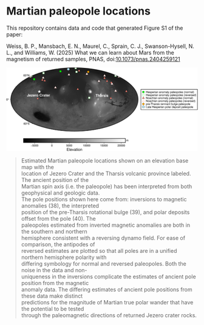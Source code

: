 # Martian paleopole locations

This repository contains data and code that generated Figure S1 of the paper:

Weiss, B. P., Mansbach, E. N., Maurel, C., Sprain, C. J., Swanson-Hysell, N. L.,  and Williams, W. (2025) What we can learn about Mars from the magnetism of returned samples, PNAS, doi:[10.1073/pnas.2404259121](https://doi.org/10.1073/pnas.2404259121)

![Martian Paleopole Map](https://github.com/Swanson-Hysell/Martian_paleopoles/blob/main/mars_paleopole_map.png)

> Estimated Martian paleopole locations shown on an elevation base map with the  
> location of Jezero Crater and the Tharsis volcanic province labeled. The ancient position of the  
> Martian spin axis (i.e. the paleopole) has been interpreted from both geophysical and geologic data.  
> The pole positions shown here come from: inversions to magnetic anomalies (38), the interpreted  
> position of the pre-Tharsis rotational bulge (39), and polar deposits offset from the pole (40). The  
> paleopoles estimated from inverted magnetic anomalies are both in the southern and northern  
> hemisphere consistent with a reversing dynamo field. For ease of comparison, the antipodes of  
> reversed estimates are plotted so that all poles are in a unified northern hemisphere polarity with  
> differing symbology for normal and reversed paleopoles. Both the noise in the data and non-  
> uniqueness in the inversions complicate the estimates of ancient pole position from the magnetic  
> anomaly data. The differing estimates of ancient pole positions from these data make distinct  
> predictions for the magnitude of Martian true polar wander that have the potential to be tested  
> through the paleomagnetic directions of returned Jezero crater rocks.  

